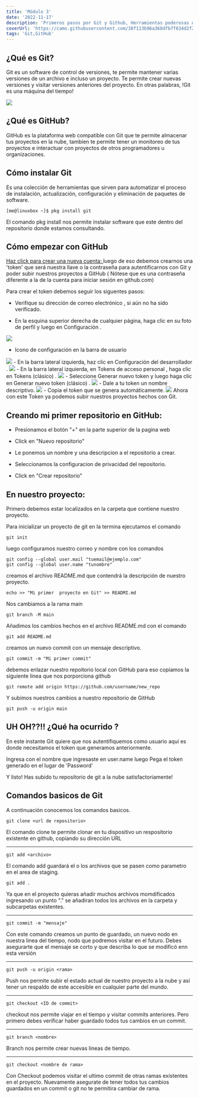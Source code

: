 ```yaml
---
title: 'Módulo 3'
date: '2022-11-17'
description: 'Primeros pasos por Git y Github, Herramientas poderosas que te ayudarán a mantener un control de versiones sobre tu proyectos de desarrollo.'
coverUrl: 'https://camo.githubusercontent.com/38f113b96a368dfb7f634d2f2da97e7b8c748042d2a284b97c3fad048bb3ff55/68747470733a2f2f6d69726f2e6d656469756d2e636f6d2f6d61782f323733322f312a6d74736b3366515f4252656d466964686b656c3364412e706e67'
tags: 'Git,GitHub'
---
```


## ¿Qué es Git?

Git es un software de control de versiones, te permite mantener  varias versiones de
un archivo e incluso un proyecto. Te permite  crear nuevas versiones y visitar versiones anteriores del proyecto. En otras palabras, !Git es una máquina del tiempo!



<img src="https://miro.medium.com/max/801/1*DhagidpZutkaCmAZobmzDQ.png" width="auto" border="0">

## ¿Qué es GitHub? 

GitHub es la plataforma web compatible con Git que te permite almacenar tus proyectos en la nube, tambíen te permite tener un monitoreo de tus proyectos e interactuar con proyectos de otros programadores u organizaciones. 


## Cómo instalar Git

Es una colección de herramientas que sirven para automatizar el proceso de instalación, actualización, configuración y eliminación de paquetes de software.


    [me@linuxbox ~]$ pkg install git


El comando pkg install nos permite instalar software que este dentro del repositorio donde estamos consultando.


## Cómo empezar con GitHub 

 
[Haz click para crear una nueva cuenta: ](https://github.com/)
luego de eso debemos crearnos una 'token'  que será nuestra llave o la contraseña para autentificarnos con Git y poder subir nuestros proyectos a GitHub ( Nótese que es una contraseña diferente a la de la cuenta para iniciar sesión en github.com)

Para crear el token debemos seguir los siguentes pasos:

-   Verifique su dirección de correo electrónico , si aún no ha sido verificado.

-   En la esquina superior derecha de cualquier página, haga clic en su foto de perfil y luego en Configuración .
 
   <img src="https://i.imgur.com/ns8ZD73.jpg" width="auto" border="0">

-   Icono de configuración en la barra de usuario
   <img src="https://i.imgur.com/dn7aGGD.png" width="auto" border="0">
-   En la barra lateral izquierda, haz clic en Configuración del desarrollador .
   <img src="https://i.imgur.com/0lBvYSd.png" width="auto" border="0">
-   En la barra lateral izquierda, en Tokens de acceso personal , haga clic en Tokens (clásico) .
    <img src="https://i.imgur.com/sJPhIvn.png" width="auto" border="0">
-   Seleccione Generar nuevo token y luego haga clic en Generar nuevo token (clásico) .
<img src="https://i.imgur.com/sJPhIvn.png" width="auto" border="0">
-   Dale a tu token un nombre descriptivo.
<img src="https://i.imgur.com/c1S1NTv.png" width="auto" border="0">
-   Copia el token que se genera automáticamente.

<img src="https://i.imgur.com/VuF2Vp0.png" width="auto" border="0">
Ahora con este Token ya podemos subir nuestros proyectos hechos con Git.



## Creando mi primer repositorio en GitHub:


-  Presionamos el botón "+" en la parte superior de la pagina web 

-   Click en "Nuevo repositorio"

-   Le ponemos un nombre y una descripcion a el repositorio a crear.

-   Seleccionamos la configuracion de privacidad del repositorio.   

-   Click en "Crear repositorio"


## En nuestro proyecto:

Primero debemos estar localizados en la carpeta que contiene nuestro proyecto. 

Para inicializar un proyecto de git en la termina ejecutamos el comando 

    
    git init 
    

luego configuramos nuestro correo y nombre con los comandos 

    git config --global user.mail "tuemail@ejemplo.com"
    git config --global user.name "tunombre"


creamos el archivo README.md que contendrá la descripción de nuestro proyecto.
    
    echo >> "Mi primer  proyecto en Git" >> READMI.md

Nos cambiamos a la rama main

    git branch -M main

Añadimos los cambios hechos en el archivo README.md con el comando 

    git add README.md

creamos un nuevo commit  con un mensaje descriptivo. 

    git commit -m "Mi primer commit" 

debemos enlazar nuestro repoitorio local con GitHub para eso copiamos la siguiente linea que nos porporciona github

    git remote add origin https://github.com/username/new_repo

Y subimos nuestros cambios a nuestro repositorio de GitHub

    git push -u origin main



## UH OH??!! ¿Qué ha ocurrido ?

En este instante Git quiere que nos autentifiquemos como usuario aquí es donde necesitamos el token que generamos anteriormente. 


Ingresa con el nombre que ingresaste en user.name  luego 
Pega el token generado en el lugar de 'Password'


Y listo! Has subido tu repositorio de git a la nube satisfactoriamente!


## Comandos basicos de Git
 
A continuación conocemos los comandos basicos. 

    git clone <url de repositorio>

El comando clone te permite clonar en tu dispositivo un respositorio existente en github, copiando su dirección URL

    
<hr>
    
    git add <archivo>

El comando add guardará el o los archivos que se pasen como parametro  en el area de staging. 

    git add .

Ya que en  el proyecto quieras añadir muchos archivos momdificados ingresando un punto "."  se añadiran todos los archivos en la carpeta y subcarpetas existentes.

<hr>
    
    git commit -m "mensaje"
    
Con este comando creamos un punto de guardado, un nuevo  nodo en nuestra linea del tiempo, nodo que podremos visitar en el futuro. Debes asegurarte que el mensaje se corto y que describa lo que se modificó enn esta versión 
    
    
<hr>

    git push -u origin <rama>
    
Push nos permite subir el estado actual de nuestro proyecto a la nube y así tener un respaldo de este accesible en cualquier parte del mundo.
<hr>


    git checkout <ID de commit>


checkout nos permite viajar en el tiempo y visitar commits anteriores. Pero primero debes verificar  haber guardado todos tus cambios en un commit.

<hr>

    git branch <nombre>

Branch nos permite crear nuevas lineas de tiempo. 

<hr>

    git checkout <nombre de rama>
    
Con Checkout podemos visitar el ultimo commit de otras ramas existentes en el proyecto. Nuevamente asegurate de tener todos tus cambios guardados en un commit o git no te permitira cambiar de rama.



